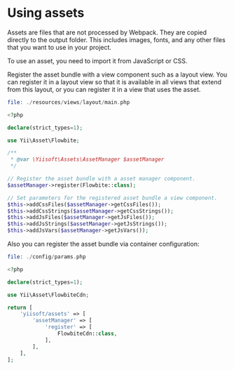 # Using assets

Assets are files that are not processed by Webpack. They are copied directly to the output folder. This includes images,
fonts, and any other files that you want to use in your project.

To use an asset, you need to import it from JavaScript or CSS.

Register the asset bundle with a view component such as a layout view. You can register it in a layout view so that it
is available in all views that extend from this layout, or you can register it in a view that uses the asset.

```php
file: ./resources/views/layout/main.php

<?php

declare(strict_types=1);

use Yii\Asset\Flowbite;

/**
 * @var \Yiisoft\Assets\AssetManager $assetManager
 */

// Register the asset bundle with a asset manager component.
$assetManager->register(Flowbite::class);

// Set parameters for the registered asset bundle a view component.
$this->addCssFiles($assetManager->getCssFiles());
$this->addCssStrings($assetManager->getCssStrings());
$this->addJsFiles($assetManager->getJsFiles());
$this->addJsStrings($assetManager->getJsStrings());
$this->addJsVars($assetManager->getJsVars());
```

Also you can register the asset bundle via container configuration:

```php
file: ./config/params.php

<?php

declare(strict_types=1);

use Yii\Asset\FlowbiteCdn;

return [
    'yiisoft/assets' => [
        'assetManager' => [
            'register' => [
                FlowbiteCdn::class,
            ],
        ],
    ],
];
```
